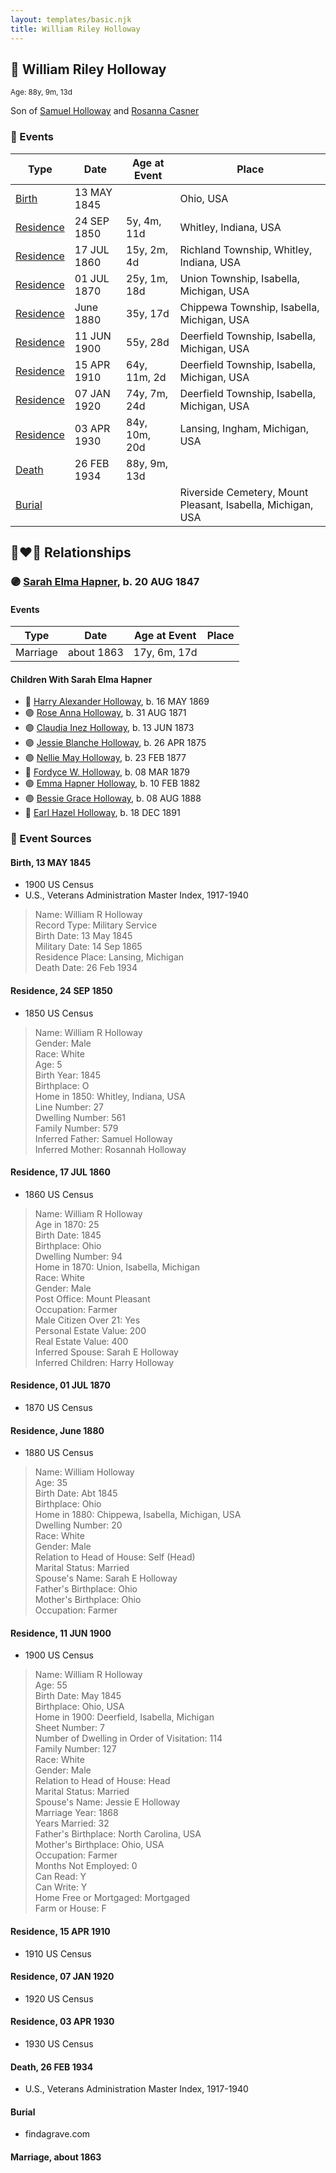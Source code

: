 ```yaml
---
layout: templates/basic.njk
title: William Riley Holloway
---
```

## 🔵 William Riley Holloway
<small>Age: 88y, 9m, 13d</small>

Son of [Samuel Holloway](/people/6/61320261) and [Rosanna Casner](/people/1/11187132)

### 📆 Events

Type | Date | Age at Event | Place
------ | ------ | ------ | ------
[Birth](#event-event-2) | 13 MAY 1845 |  | Ohio, USA
[Residence](#event-event-0) | 24 SEP 1850 | 5y, 4m, 11d | Whitley, Indiana, USA
[Residence](#event-event-1) | 17 JUL 1860 | 15y, 2m, 4d | Richland Township, Whitley, Indiana, USA
[Residence](#event-event-2) | 01 JUL 1870 | 25y, 1m, 18d | Union Township, Isabella, Michigan, USA
[Residence](#event-event-3) | June 1880 | 35y, 17d | Chippewa Township, Isabella, Michigan, USA
[Residence](#event-event-4) | 11 JUN 1900 | 55y, 28d | Deerfield Township, Isabella, Michigan, USA
[Residence](#event-event-5) | 15 APR 1910 | 64y, 11m, 2d | Deerfield Township, Isabella, Michigan, USA
[Residence](#event-event-6) | 07 JAN 1920 | 74y, 7m, 24d | Deerfield Township, Isabella, Michigan, USA
[Residence](#event-event-7) | 03 APR 1930 | 84y, 10m, 20d | Lansing, Ingham, Michigan, USA
[Death](#event-event-12) | 26 FEB 1934 | 88y, 9m, 13d |
[Burial](#event-event-13) |  |  | Riverside Cemetery, Mount Pleasant, Isabella, Michigan, USA

## 👩‍❤️‍👨 Relationships

### 🟣 [Sarah Elma Hapner](/people/2/20173654), b. 20 AUG 1847

#### Events

Type | Date | Age at Event | Place
------ | ------ | ------ | ------
Marriage | about 1863 | 17y, 6m, 17d |
#### Children With Sarah Elma Hapner
* 🔵 [Harry Alexander Holloway](/people/9/99774121), b. 16 MAY 1869
* 🟣 [Rose Anna Holloway](/people/2/26212000), b. 31 AUG 1871
* 🟣 [Claudia Inez Holloway](/people/1/10696840), b. 13 JUN 1873
* 🟣 [Jessie Blanche Holloway](/people/2/29242864), b. 26 APR 1875
* 🟣 [Nellie May Holloway](/people/1/18968776), b. 23 FEB 1877
* 🔵 [Fordyce W. Holloway](/people/9/91023288), b. 08 MAR 1879
* 🟣 [Emma Hapner Holloway](/people/5/58093825), b. 10 FEB 1882
* 🟣 [Bessie Grace Holloway](/people/4/42980644), b. 08 AUG 1888
* 🔵 [Earl Hazel Holloway](/people/8/86925962), b. 18 DEC 1891
### 📰 Event Sources

#### <a id="event-event-2"></a> Birth, 13 MAY 1845
* 1900 US Census
* U.S., Veterans Administration Master Index, 1917-1940
>   
  > Name: William R Holloway  
  > Record Type: Military Service  
  > Birth Date: 13 May 1845  
  > Military Date: 14 Sep 1865  
  > Residence Place: Lansing, Michigan  
  > Death Date: 26 Feb 1934

#### <a id="event-event-0"></a> Residence, 24 SEP 1850
* 1850 US Census
>   
  > Name: William R Holloway  
  > Gender: Male  
  > Race: White  
  > Age: 5  
  > Birth Year: 1845  
  > Birthplace: O  
  > Home in 1850: Whitley, Indiana, USA  
  > Line Number: 27  
  > Dwelling Number: 561  
  > Family Number: 579  
  > Inferred Father: Samuel Holloway  
  > Inferred Mother: Rosannah Holloway

#### <a id="event-event-1"></a> Residence, 17 JUL 1860
* 1860 US Census
>   
  > Name: William R Holloway  
  > Age in 1870: 25  
  > Birth Date: 1845  
  > Birthplace: Ohio  
  > Dwelling Number: 94  
  > Home in 1870: Union, Isabella, Michigan  
  > Race: White  
  > Gender: Male  
  > Post Office: Mount Pleasant  
  > Occupation: Farmer  
  > Male Citizen Over 21: Yes  
  > Personal Estate Value: 200  
  > Real Estate Value: 400  
  > Inferred Spouse: Sarah E Holloway  
  > Inferred Children: Harry Holloway

#### <a id="event-event-2"></a> Residence, 01 JUL 1870
* 1870 US Census

#### <a id="event-event-3"></a> Residence, June 1880
* 1880 US Census
>   
  > Name: William Holloway  
  > Age: 35  
  > Birth Date: Abt 1845  
  > Birthplace: Ohio  
  > Home in 1880: Chippewa, Isabella, Michigan, USA  
  > Dwelling Number: 20  
  > Race: White  
  > Gender: Male  
  > Relation to Head of House: Self (Head)  
  > Marital Status: Married  
  > Spouse's Name: Sarah E Holloway  
  > Father's Birthplace: Ohio  
  > Mother's Birthplace: Ohio  
  > Occupation: Farmer

#### <a id="event-event-4"></a> Residence, 11 JUN 1900
* 1900 US Census
>   
  > Name: William R Holloway  
  > Age: 55  
  > Birth Date: May 1845  
  > Birthplace: Ohio, USA  
  > Home in 1900: Deerfield, Isabella, Michigan  
  > Sheet Number: 7  
  > Number of Dwelling in Order of Visitation: 114  
  > Family Number: 127  
  > Race: White  
  > Gender: Male  
  > Relation to Head of House: Head  
  > Marital Status: Married  
  > Spouse's Name: Jessie E Holloway  
  > Marriage Year: 1868  
  > Years Married: 32  
  > Father's Birthplace: North Carolina, USA  
  > Mother's Birthplace: Ohio, USA  
  > Occupation: Farmer  
  > Months Not Employed: 0  
  > Can Read: Y  
  > Can Write: Y  
  > Home Free or Mortgaged: Mortgaged  
  > Farm or House: F

#### <a id="event-event-5"></a> Residence, 15 APR 1910
* 1910 US Census

#### <a id="event-event-6"></a> Residence, 07 JAN 1920
* 1920 US Census

#### <a id="event-event-7"></a> Residence, 03 APR 1930
* 1930 US Census

#### <a id="event-event-12"></a> Death, 26 FEB 1934
* U.S., Veterans Administration Master Index, 1917-1940

#### <a id="event-event-13"></a> Burial
* findagrave.com
#### <a id="event-family-0-event-0"></a> Marriage, about 1863
